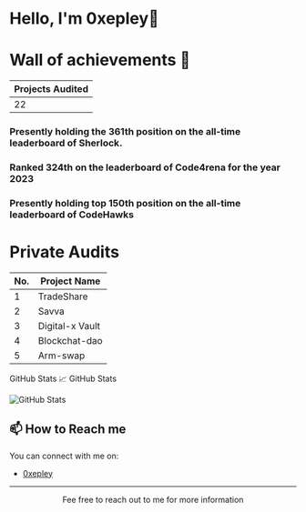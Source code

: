 
<!-- Your Name and Introduction -->
# Hello, I'm 0xepley👋

<!--I'm a passionate software developer and open-source enthusiast. Welcome to my GitHub profile, where I share my projects and contributions to the community.-->

<!-- Profile Picture -->
# Wall of achievements 🥳
| Projects Audited |
|------------------|
| 22               |



### Presently holding the 361th position on the all-time leaderboard of Sherlock.

### Ranked 324th on the leaderboard of Code4rena for the year 2023

### Presently holding top 150th position on the all-time leaderboard of CodeHawks


# Private Audits

| No. | Project Name    |
|-----|-----------------|
| 1   | TradeShare      |
| 2   | Savva           |
| 3   | Digital-x Vault |
| 4   | Blockchat-dao   |
| 5   | Arm-swap        |




<!--# Hats Finance

## Audit Competitions
| Contest | High risk | Medium risk | Security report | Position | Payout | Language |
| --------| ----------| ------------| ----------------| ---------| -------| ---------|
| 40      | 30        | 10          |  15             | 30       | 10     | 1        |-->

GitHub Stats 
 📈 GitHub Stats

![GitHub Stats](https://github-readme-stats.vercel.app/api?username=Nabeel-javaid&show_icons=true&count_private=true&hide=contribs,prs&theme=radical)

<!-- Technologies & Tools 
## 🛠️ Technologies & Tools

- List some of the technologies and tools you use, e.g. languages, frameworks, etc.
-->
<!-- Featured Repositories 
## 📚 Featured Issues (Solo)

- [Issue 1](https://github.com/code-423n4/2023-06-lybra-findings/issues/484)
- [Issue 2](https://github.com/sherlock-audit/2023-04-hubble-exchange-judging/issues/234)-->

<!-- How to Reach Me -->
## 📫 How to Reach me

You can connect with me on:

- [0xepley](https://twitter.com/0xepley)



---
<p align="center">
  Fee free to reach out to me for more information
</p>


<!--
**Nabeel-javaid/Nabeel-javaid** is a ✨ _special_ ✨ repository because its `README.md` (this file) appears on your GitHub profile.

Here are some ideas to get you started:

- 🔭 I’m currently working on ...
- 🌱 I’m currently learning ...
- 👯 I’m looking to collaborate on ...
- 🤔 I’m looking for help with ...
- 💬 Ask me about ...
- 📫 How to reach me: ...
- 😄 Pronouns: ...
- ⚡ Fun fact: ...
-->
